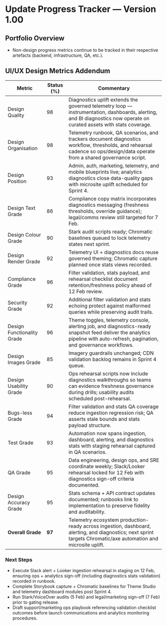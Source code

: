 # Update Progress Tracker — Version 1.00

## Portfolio Overview
- Non-design progress metrics continue to be tracked in their respective artefacts (backend, infrastructure, QA, etc.).

## UI/UX Design Metrics Addendum
| Metric | Status (%) | Commentary |
| --- | --- | --- |
| Design Quality | 98 | Diagnostics uplift extends the governed telemetry loop — instrumentation, dashboards, alerting, and BI diagnostics now operate on curated assets with stats coverage. |
| Design Organisation | 98 | Telemetry runbook, QA scenarios, and trackers document diagnostics workflow, thresholds, and rehearsal cadence so ops/design/data operate from a shared governance script. |
| Design Position | 93 | Admin, auth, marketing, telemetry, and mobile blueprints live; analytics diagnostics close data-quality gaps with microsite uplift scheduled for Sprint 4. |
| Design Text Grade | 86 | Compliance copy matrix incorporates diagnostics messaging (freshness thresholds, override guidance); legal/comms review still targeted for 7 Feb. |
| Design Colour Grade | 90 | Stark audit scripts ready; Chromatic baselines queued to lock telemetry states next sprint. |
| Design Render Grade | 92 | Telemetry UI + diagnostics docs reuse governed theming; Chromatic capture planned once stats views recorded. |
| Compliance Grade | 96 | Filter validation, stats payload, and rehearsal checklist document retention/freshness policy ahead of 12 Feb review. |
| Security Grade | 92 | Additional filter validation and stats echoing protect against malformed queries while preserving audit trails. |
| Design Functionality Grade | 96 | Theme toggles, telemetry console, alerting job, and diagnostics-ready snapshot feed deliver the analytics pipeline with auto-refresh, pagination, and governance workflows. |
| Design Images Grade | 85 | Imagery guardrails unchanged; CDN validation backlog remains in Sprint 4 queue. |
| Design Usability Grade | 90 | Ops rehearsal scripts now include diagnostics walkthroughs so teams can evidence freshness governance during drills; usability audits scheduled post-rehearsal. |
| Bugs-less Grade | 94 | Filter validation and stats QA coverage reduce ingestion regression risk; QA asserts stale bounds and stats payload structure. |
| Test Grade | 93 | Automation now spans ingestion, dashboard, alerting, and diagnostics stats with staging rehearsal captured in QA scenarios. |
| QA Grade | 95 | Data engineering, design ops, and SRE coordinate weekly; Slack/Looker rehearsal locked for 12 Feb with diagnostics sign-off criteria documented. |
| Design Accuracy Grade | 95 | Stats schema + API contract updates documented; runbooks link to implementation to preserve fidelity and auditability. |
| **Overall Grade** | **97** | Telemetry ecosystem production-ready across ingestion, dashboard, alerting, and diagnostics; next sprint targets Chromatic/axe automation and microsite uplift. |

### Next Steps
- Execute Slack alert + Looker ingestion rehearsal in staging on 12 Feb, ensuring ops + analytics sign-off (including diagnostics stats validation) recorded in runbook.
- Complete Storybook capture + Chromatic baselines for Theme Studio and telemetry dashboard modules post Sprint 4.
- Run Stark/VoiceOver audits (5 Feb) and legal/marketing sign-off (7 Feb) prior to gating release.
- Draft support/marketing ops playbook referencing validation checklist outcomes before launch communications and analytics monitoring procedures.
